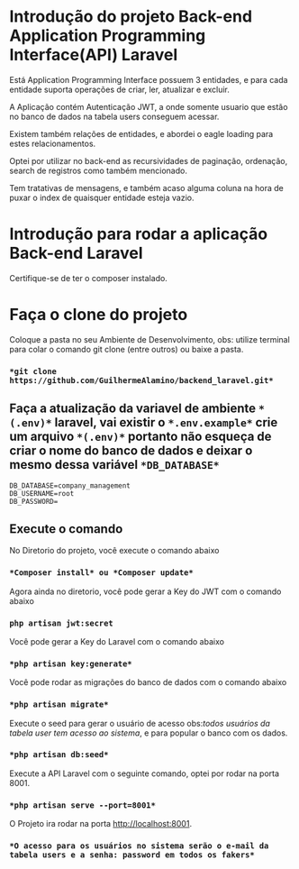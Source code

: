 # Introdução do projeto Back-end Application Programming Interface(API) Laravel

Está Application Programming Interface possuem 3 entidades, e para cada entidade suporta operações de criar, ler, atualizar e excluir.

A Aplicação contém Autenticação JWT, a onde somente usuario que estão no banco de dados na tabela users conseguem acessar.

Existem também relações de entidades, e abordei o eagle loading para estes relacionamentos.

Optei por utilizar no back-end as recursividades de paginação, ordenação, search de registros como também mencionado.

Tem tratativas de mensagens, e também acaso alguma coluna na hora de puxar o index de quaisquer entidade esteja vazio.

# Introdução para rodar a aplicação Back-end Laravel

Certifique-se de ter o composer instalado.

# Faça o clone do projeto

Coloque a pasta no seu Ambiente de Desenvolvimento, obs: utilize terminal para colar o comando git clone (entre outros) ou baixe a pasta.

### `*git clone https://github.com/GuilhermeAlamino/backend_laravel.git*`

## Faça a atualização da variavel de ambiente `*(.env)*` laravel, vai existir o `*.env.example*` crie um arquivo `*(.env)*` portanto não esqueça de criar o nome do banco de dados e deixar o mesmo dessa variável `*DB_DATABASE*`

```dosini
DB_DATABASE=company_management
DB_USERNAME=root
DB_PASSWORD=
```
## Execute o comando

No Diretorio do projeto, você execute o comando abaixo

### `*Composer install* ou *Composer update*`

Agora ainda no diretorio, você pode gerar a Key do JWT com o comando abaixo

### `php artisan jwt:secret`

Você pode gerar a Key do Laravel com o comando abaixo

### `*php artisan key:generate*`

Você pode rodar as migrações do banco de dados com o comando abaixo

### `*php artisan migrate*`

Execute o seed para gerar o usuário de acesso obs:*todos usuários da tabela user tem acesso ao sistema*, e para popular o banco com os dados.

### `*php artisan db:seed*`

Execute a API Laravel com o seguinte comando, optei por rodar na porta 8001.

### `*php artisan serve --port=8001*`

O Projeto ira rodar na porta [http://localhost:8001](http://localhost:8001).

### `*O acesso para os usuários no sistema serão o e-mail da tabela users e a senha: password em todos os fakers*`
